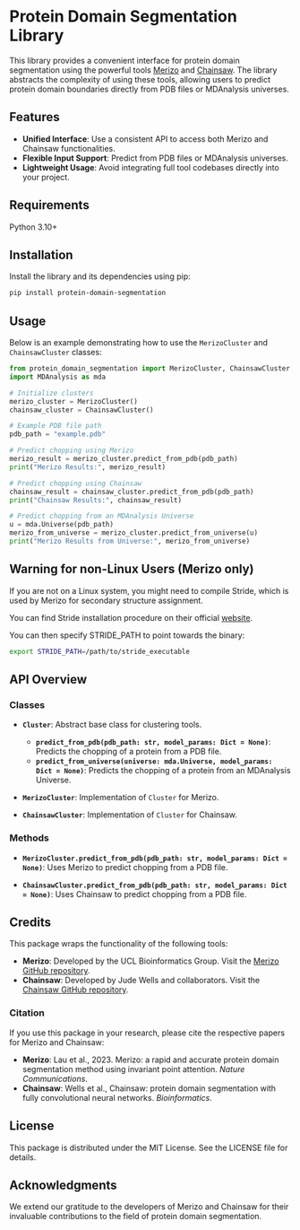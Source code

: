# Protein Domain Segmentation Library

This library provides a convenient interface for protein domain segmentation using the powerful
tools [Merizo](https://github.com/psipred/Merizo) and [Chainsaw](https://github.com/JudeWells/chainsaw). The library
abstracts the complexity of using these tools, allowing users to predict protein domain boundaries directly from PDB
files or MDAnalysis universes.

## Features

- **Unified Interface**: Use a consistent API to access both Merizo and Chainsaw functionalities.
- **Flexible Input Support**: Predict from PDB files or MDAnalysis universes.
- **Lightweight Usage**: Avoid integrating full tool codebases directly into your project.

## Requirements

Python 3.10+

## Installation

Install the library and its dependencies using pip:

```bash
pip install protein-domain-segmentation
```

## Usage

Below is an example demonstrating how to use the `MerizoCluster` and `ChainsawCluster` classes:

```python
from protein_domain_segmentation import MerizoCluster, ChainsawCluster
import MDAnalysis as mda

# Initialize clusters
merizo_cluster = MerizoCluster()
chainsaw_cluster = ChainsawCluster()

# Example PDB file path
pdb_path = "example.pdb"

# Predict chopping using Merizo
merizo_result = merizo_cluster.predict_from_pdb(pdb_path)
print("Merizo Results:", merizo_result)

# Predict chopping using Chainsaw
chainsaw_result = chainsaw_cluster.predict_from_pdb(pdb_path)
print("Chainsaw Results:", chainsaw_result)

# Predict chopping from an MDAnalysis Universe
u = mda.Universe(pdb_path)
merizo_from_universe = merizo_cluster.predict_from_universe(u)
print("Merizo Results from Universe:", merizo_from_universe)
```

## Warning for non-Linux Users (Merizo only)

If you are not on a Linux system, you might need to compile Stride, which is used by Merizo for secondary structure
assignment.

You can find Stride installation procedure on their official [website](http://webclu.bio.wzw.tum.de/stride/).

You can then specify STRIDE_PATH to point towards the binary:

```bash
export STRIDE_PATH=/path/to/stride_executable
```

## API Overview

### Classes

- **`Cluster`**: Abstract base class for clustering tools.
    - **`predict_from_pdb(pdb_path: str, model_params: Dict = None)`**:
      Predicts the chopping of a protein from a PDB file.
    - **`predict_from_universe(universe: mda.Universe, model_params: Dict = None)`**:
      Predicts the chopping of a protein from an MDAnalysis Universe.

- **`MerizoCluster`**:
  Implementation of `Cluster` for Merizo.

- **`ChainsawCluster`**:
  Implementation of `Cluster` for Chainsaw.

### Methods

- **`MerizoCluster.predict_from_pdb(pdb_path: str, model_params: Dict = None)`**:
  Uses Merizo to predict chopping from a PDB file.

- **`ChainsawCluster.predict_from_pdb(pdb_path: str, model_params: Dict = None)`**:
  Uses Chainsaw to predict chopping from a PDB file.

## Credits

This package wraps the functionality of the following tools:

- **Merizo**: Developed by the UCL Bioinformatics Group. Visit
  the [Merizo GitHub repository](https://github.com/psipred/Merizo).
- **Chainsaw**: Developed by Jude Wells and collaborators. Visit
  the [Chainsaw GitHub repository](https://github.com/JudeWells/chainsaw).

### Citation

If you use this package in your research, please cite the respective papers for Merizo and Chainsaw:

- **Merizo**: Lau et al., 2023. Merizo: a rapid and accurate protein domain segmentation method using invariant point
  attention. *Nature Communications*.
- **Chainsaw**: Wells et al., Chainsaw: protein domain segmentation with fully convolutional neural networks.
  *Bioinformatics*.

## License

This package is distributed under the MIT License. See the LICENSE file for details.

## Acknowledgments

We extend our gratitude to the developers of Merizo and Chainsaw for their invaluable contributions to the field of
protein domain segmentation.